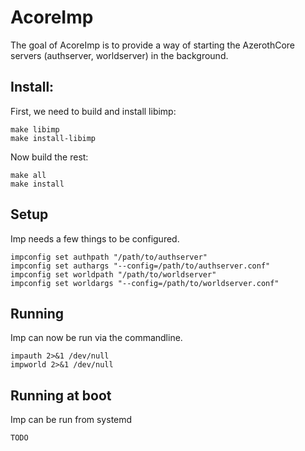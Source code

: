 # AcoreImp

The goal of AcoreImp is to provide a way of starting the AzerothCore servers (authserver, worldserver) in the background. 

## Install:
First, we need to build and install libimp:

    make libimp
    make install-libimp

Now build the rest:

    make all
    make install

## Setup
Imp needs a few things to be configured.

    impconfig set authpath "/path/to/authserver"
    impconfig set authargs "--config=/path/to/authserver.conf"
    impconfig set worldpath "/path/to/worldserver"
    impconfig set worldargs "--config=/path/to/worldserver.conf"

## Running
Imp can now be run via the commandline.

    impauth 2>&1 /dev/null
    impworld 2>&1 /dev/null

## Running at boot
Imp can be run from systemd 
    
    TODO 



